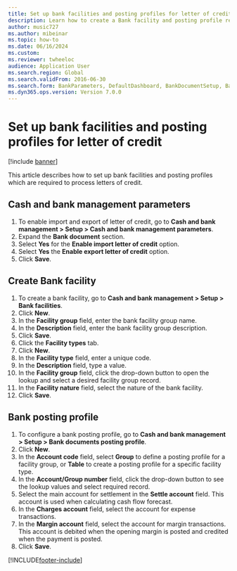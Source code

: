 ```yaml
--- 
title: Set up bank facilities and posting profiles for letter of credit
description: Learn how to create a Bank facility and posting profile required to process Letters of credit. 
author: music727
ms.author: mibeinar
ms.topic: how-to
ms.date: 06/16/2024
ms.custom:
ms.reviewer: twheeloc 
audience: Application User
ms.search.region: Global
ms.search.validFrom: 2016-06-30
ms.search.form: BankParameters, DefaultDashboard, BankDocumentSetup, BankDocumentPosting
ms.dyn365.ops.version: Version 7.0.0 
---
```


# Set up bank facilities and posting profiles for letter of credit

[!include [banner](../../includes/banner.md)]

This article describes how to set up bank facilities and posting profiles which are required to process letters of credit.

## Cash and bank management parameters
1. To enable import and export of letter of credit, go to **Cash and bank management > Setup > Cash and bank management parameters**.
2. Expand the **Bank document** section.
3. Select **Yes** for the **Enable import letter of credit** option.
4. Select **Yes** the **Enable export letter of credit** option.
5. Click **Save**.

## Create Bank facility
1. To create a bank facility, go to **Cash and bank management > Setup > Bank facilities**.
2. Click **New**.
3. In the **Facility group** field, enter the bank facility group name.
4. In the **Description** field, enter the bank facility group description.
5. Click **Save**.
6. Click the **Facility types** tab.
7. Click **New**.
8. In the **Facility type** field, enter a unique code.
9. In the **Description** field, type a value.
10. In the **Facility group** field, click the drop-down button to open the lookup and select a desired facility group record.
11. In the **Facility nature** field, select the nature of the bank facility.
12. Click **Save**.

## Bank posting profile
1. To configure a bank posting profile, go to **Cash and bank management > Setup > Bank documents posting profile**.
2. Click **New**.
3. In the **Account code** field, select **Group** to define a posting profile for a facility group, or **Table** to create a posting profile for a specific facility type.
4. In the **Account/Group number** field, click the drop-down button to see the lookup values and select required record.
5. Select the main account for settlement in the **Settle account** field. This account is used when calculating cash flow forecast.
6. In the **Charges account** field, select the account for expense transactions.
7. In the **Margin account** field, select the account for margin transactions. This account is debited when the opening margin is posted and credited when the payment is posted.
8. Click **Save**.



[!INCLUDE[footer-include](../../../includes/footer-banner.md)]
